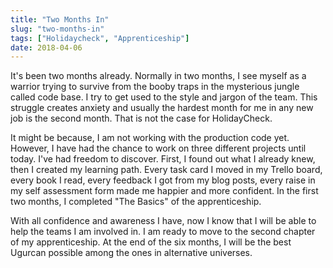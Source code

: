 ```yaml
---
title: "Two Months In"
slug: "two-months-in"
tags: ["Holidaycheck", "Apprenticeship"]
date: 2018-04-06
---
```


It's been two months already. Normally in two months, I see myself as a warrior trying to survive from the booby traps in the mysterious jungle called code base. I try to get used to the style and jargon of the team. This struggle creates anxiety and usually the hardest month for me in any new job is the second month. That is not the case for HolidayCheck.

It might be because, I am not working with the production code yet. However, I have had the chance to work on three different projects until today. I've had freedom to discover. First, I found out what I already knew, then I created my learning path. Every task card I moved in my Trello board, every book I read, every feedback I got from my blog posts, every raise in my self assessment form made me happier and more confident. In the first two months, I completed "The Basics" of the apprenticeship.

With all confidence and awareness I have, now I know that I will be able to help the teams I am involved in. I am ready to move to the second chapter of my apprenticeship. At the end of the six months, I will be the best Ugurcan possible among the ones in alternative universes.
